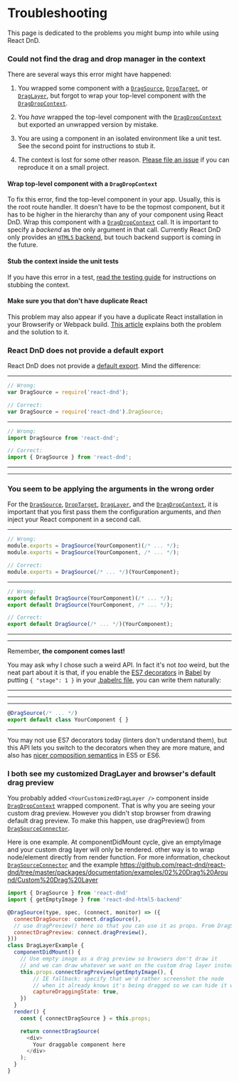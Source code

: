 Troubleshooting
===================

This page is dedicated to the problems you might bump into while using React DnD.

<!-- Do not edit title. It is referenced from the code. -->
### Could not find the drag and drop manager in the context

There are several ways this error might have happened:

1. You wrapped some component with a [`DragSource`](docs-drag-source.html), [`DropTarget`](docs-drop-target.html), or [`DragLayer`](docs-drag-layer.html), but forgot to wrap your top-level component with the [`DragDropContext`](docs-drag-drop-context.html).

2. You *have* wrapped the top-level component with the [`DragDropContext`](docs-drag-drop-context.html) but exported an unwrapped version by mistake.

3. You are using a component in an isolated environment like a unit test. See the second point for instructions to stub it.

4. The context is lost for some other reason. [Please file an issue](https://github.com/react-dnd/react-dnd/issues/new) if you can reproduce it on a small project.

#### Wrap top-level component with a `DragDropContext`

To fix this error, find the top-level component in your app. Usually, this is the root route handler. It doesn't have to be the topmost component, but it has to be higher in the hierarchy than any of your component using React DnD. Wrap this component with a [`DragDropContext`](docs-drag-drop-context.html) call. It is important to specify a *backend* as the only argument in that call. Currently React DnD only provides an [`HTML5` backend](docs-html5-backend.html), but touch backend support is coming in the future.

#### Stub the context inside the unit tests

If you have this error in a test, [read the testing guide](docs-testing.html) for instructions on stubbing the context.

#### Make sure you that don't have duplicate React

This problem may also appear if you have a duplicate React installation in your Browserify or Webpack build. [This article](https://medium.com/@dan_abramov/two-weird-tricks-that-fix-react-7cf9bbdef375) explains both the problem and the solution to it.

### React DnD does not provide a default export

React DnD does not provide a [default export](http://www.2ality.com/2014/09/es6-modules-final.html).
Mind the difference:

-------------------
```js
// Wrong:
var DragSource = require('react-dnd');

// Correct:
var DragSource = require('react-dnd').DragSource;
```
-------------------
```js
// Wrong:
import DragSource from 'react-dnd';

// Correct:
import { DragSource } from 'react-dnd';
```
-------------------

-------------------

### You seem to be applying the arguments in the wrong order

For the [`DragSource`](docs-drag-source.html), [`DropTarget`](docs-drop-target.html), [`DragLayer`](docs-drag-layer.html), and the [`DragDropContext`](docs-drag-drop-context.html), it is important that you first pass them the configuration arguments, and *then* inject your React component in a second call.

-------------------
```js
// Wrong:
module.exports = DragSource(YourComponent)(/* ... */);
module.exports = DragSource(YourComponent, /* ... */);

// Correct:
module.exports = DragSource(/* ... */)(YourComponent);
```
-------------------
```js
// Wrong:
export default DragSource(YourComponent)(/* ... */);
export default DragSource(YourComponent, /* ... */);

// Correct:
export default DragSource(/* ... */)(YourComponent);
```
-------------------

-------------------

Remember, **the component comes last!**

You may ask why I chose such a weird API. In fact it's not *too* weird, but the neat part about it is that, if you enable the [ES7 decorators](https://github.com/wycats/javascript-decorators) in [Babel](https://babeljs.io) by putting `{ "stage": 1 }` in your [.babelrc file](https://babeljs.io/docs/usage/babelrc/), you can write them naturally:

-------------------

-------------------

-------------------
```js
@DragSource(/* ... */)
export default class YourComponent { }
```
-------------------

You may not use ES7 decorators today (linters don't understand them), but this API lets you switch to the decorators when they are more mature, and also has [nicer composition semantics](docs-faq.html#how-do-i-combine-several-drag-sources-and-drop-targets-in-a-single-component-) in ES5 or ES6.

### I both see my customized DragLayer and browser's default drag preview 

You probably added `<YourCustomizedDragLayer />` component inside [`DragDropContext`](docs-drag-drop-context.html) wrapped component. That is why you are seeing your custom drag preview. However you didn't stop browser from drawing default drag preview. To make this happen, use dragPreview() from [`DragSourceConnector`](docs-drag-source-connector.html). 

Here is one example. At componentDidMount cycle, give an emptyImage and your custom drag layer will only be rendered. other way is to wrap node/element directly from render function. For more information, checkout [`DragSourceConnector`](docs-drag-source-connector.html) and the example https://github.com/react-dnd/react-dnd/tree/master/packages/documentation/examples/02%20Drag%20Around/Custom%20Drag%20Layer

```js
import { DragSource } from 'react-dnd'
import { getEmptyImage } from 'react-dnd-html5-backend'

@DragSource(type, spec, (connect, monitor) => ({
  connectDragSource: connect.dragSource(),
  // use dragPreview() here so that you can use it as props. From DragSource's collect function, you get DragSourceConnector and can access to dragPreview()
  connectDragPreview: connect.dragPreview(),
}))
class DragLayerExample {
  componentDidMount() {
    // Use empty image as a drag preview so browsers don't draw it
    // and we can draw whatever we want on the custom drag layer instead.
    this.props.connectDragPreview(getEmptyImage(), {
        // IE fallback: specify that we'd rather screenshot the node
        // when it already knows it's being dragged so we can hide it with CSS.
        captureDraggingState: true,
    })
  }
  render() {
    const { connectDragSource } = this.props;

    return connectDragSource(
      <div>
        Your draggable component here 
      </div>
    );
  }
}
```
